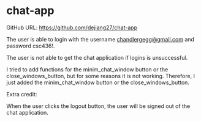 # chat-app

GitHub URL: https://github.com/dejiang27/chat-app

The user is able to login with the username chandlergegg@gmail.com and password csc436!. 

The user is not able to get the chat application if logins is unsuccessful. 

I tried to add functions for the minim_chat_window button or the close_windows_button, but for some reasons it is not working. Therefore, I just added the minim_chat_window button or the close_windows_button.

Extra credit:

When the user clicks the logout button, the user will be signed out of the chat application.
